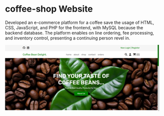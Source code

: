 # coffee-shop Website
Developed an e-commerce platform for a coffee save  the usage of HTML, CSS, JavaScript, and PHP for the  frontend, with MySQL because the backend database. The  platform enables on line ordering, fee processing,  and inventory control, presenting a continuing person revel in.

![image alt](https://github.com/ManishaPeiris/coffee-shop/blob/main/Home%20Page.png?raw=true)

